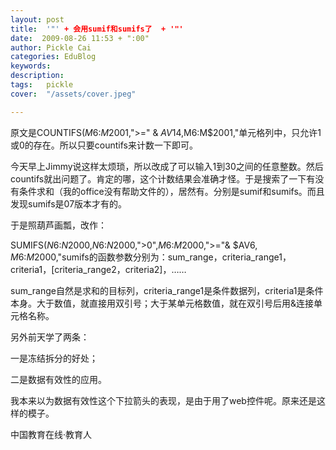 ```yaml
---
layout: post  
title:  '"' + 会用sumif和sumifs了  + '"'
date:  2009-08-26 11:53 + ":00" 
author: Pickle Cai  
categories: EduBlog  
keywords: 
description:   
tags:	pickle   
cover:  "/assets/cover.jpeg"  

---  
```

    
原文是COUNTIFS($M$6:$M$2001,">=" & $AV14,$M$6:$M$2001,"单元格列中，只允许1或0的存在。所以只要countifs来计数一下即可。



今天早上Jimmy说这样太烦琐，所以改成了可以输入1到30之间的任意整数。然后countifs就出问题了。肯定的哪，这个计数结果会准确才怪。于是搜索了一下有没有条件求和（我的office没有帮助文件的），居然有。分别是sumif和sumifs。而且发现sumifs是07版本才有的。



于是照葫芦画瓢，改作：



SUMIFS($N$6:$N$2000,$N$6:$N$2000,">0",$M$6:$M$2000,">="& $AV6, $M$6:$M$2000,"sumifs的函数参数分别为：sum_range，criteria_range1，criteria1，[criteria_range2，criteria2]，……



sum_range自然是求和的目标列，criteria_range1是条件数据列，criteria1是条件本身。大于数值，就直接用双引号；大于某单元格数值，就在双引号后用&连接单元格名称。



 



另外前天学了两条：



一是冻结拆分的好处；



二是数据有效性的应用。



我本来以为数据有效性这个下拉箭头的表现，是由于用了web控件呢。原来还是这样的模子。



		    
 中国教育在线·教育人

